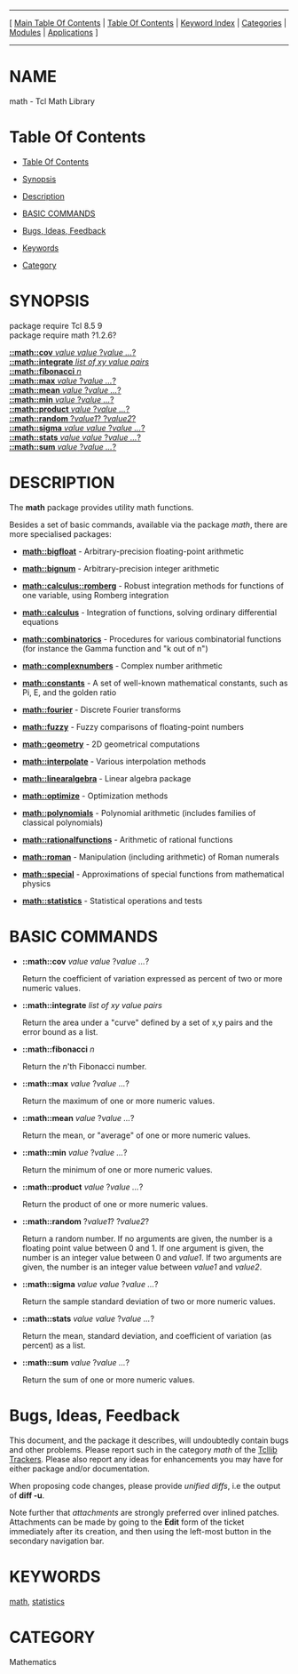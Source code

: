 
[//000000001]: # (math \- Tcl Math Library)
[//000000002]: # (Generated from file 'math\.man' by tcllib/doctools with format 'markdown')
[//000000003]: # (math\(n\) 1\.2\.6 tcllib "Tcl Math Library")

<hr> [ <a href="../../../../toc.md">Main Table Of Contents</a> &#124; <a
href="../../../toc.md">Table Of Contents</a> &#124; <a
href="../../../../index.md">Keyword Index</a> &#124; <a
href="../../../../toc0.md">Categories</a> &#124; <a
href="../../../../toc1.md">Modules</a> &#124; <a
href="../../../../toc2.md">Applications</a> ] <hr>

# NAME

math \- Tcl Math Library

# <a name='toc'></a>Table Of Contents

  - [Table Of Contents](#toc)

  - [Synopsis](#synopsis)

  - [Description](#section1)

  - [BASIC COMMANDS](#section2)

  - [Bugs, Ideas, Feedback](#section3)

  - [Keywords](#keywords)

  - [Category](#category)

# <a name='synopsis'></a>SYNOPSIS

package require Tcl 8\.5 9  
package require math ?1\.2\.6?  

[__::math::cov__ *value* *value* ?*value \.\.\.*?](#1)  
[__::math::integrate__ *list of xy value pairs*](#2)  
[__::math::fibonacci__ *n*](#3)  
[__::math::max__ *value* ?*value \.\.\.*?](#4)  
[__::math::mean__ *value* ?*value \.\.\.*?](#5)  
[__::math::min__ *value* ?*value \.\.\.*?](#6)  
[__::math::product__ *value* ?*value \.\.\.*?](#7)  
[__::math::random__ ?*value1*? ?*value2*?](#8)  
[__::math::sigma__ *value* *value* ?*value \.\.\.*?](#9)  
[__::math::stats__ *value* *value* ?*value \.\.\.*?](#10)  
[__::math::sum__ *value* ?*value \.\.\.*?](#11)  

# <a name='description'></a>DESCRIPTION

The __math__ package provides utility math functions\.

Besides a set of basic commands, available via the package *math*, there are
more specialised packages:

  - __[math::bigfloat](bigfloat\.md)__ \- Arbitrary\-precision
    floating\-point arithmetic

  - __[math::bignum](bignum\.md)__ \- Arbitrary\-precision integer
    arithmetic

  - __[math::calculus::romberg](romberg\.md)__ \- Robust integration
    methods for functions of one variable, using Romberg integration

  - __[math::calculus](calculus\.md)__ \- Integration of functions,
    solving ordinary differential equations

  - __[math::combinatorics](combinatorics\.md)__ \- Procedures for various
    combinatorial functions \(for instance the Gamma function and "k out of n"\)

  - __[math::complexnumbers](qcomplex\.md)__ \- Complex number arithmetic

  - __[math::constants](constants\.md)__ \- A set of well\-known
    mathematical constants, such as Pi, E, and the golden ratio

  - __[math::fourier](fourier\.md)__ \- Discrete Fourier transforms

  - __[math::fuzzy](fuzzy\.md)__ \- Fuzzy comparisons of floating\-point
    numbers

  - __[math::geometry](math\_geometry\.md)__ \- 2D geometrical computations

  - __[math::interpolate](interpolate\.md)__ \- Various interpolation
    methods

  - __[math::linearalgebra](linalg\.md)__ \- Linear algebra package

  - __[math::optimize](optimize\.md)__ \- Optimization methods

  - __[math::polynomials](polynomials\.md)__ \- Polynomial arithmetic
    \(includes families of classical polynomials\)

  - __[math::rationalfunctions](rational\_funcs\.md)__ \- Arithmetic of
    rational functions

  - __[math::roman](roman\.md)__ \- Manipulation \(including arithmetic\) of
    Roman numerals

  - __[math::special](special\.md)__ \- Approximations of special
    functions from mathematical physics

  - __[math::statistics](statistics\.md)__ \- Statistical operations and
    tests

# <a name='section2'></a>BASIC COMMANDS

  - <a name='1'></a>__::math::cov__ *value* *value* ?*value \.\.\.*?

    Return the coefficient of variation expressed as percent of two or more
    numeric values\.

  - <a name='2'></a>__::math::integrate__ *list of xy value pairs*

    Return the area under a "curve" defined by a set of x,y pairs and the error
    bound as a list\.

  - <a name='3'></a>__::math::fibonacci__ *n*

    Return the *n*'th Fibonacci number\.

  - <a name='4'></a>__::math::max__ *value* ?*value \.\.\.*?

    Return the maximum of one or more numeric values\.

  - <a name='5'></a>__::math::mean__ *value* ?*value \.\.\.*?

    Return the mean, or "average" of one or more numeric values\.

  - <a name='6'></a>__::math::min__ *value* ?*value \.\.\.*?

    Return the minimum of one or more numeric values\.

  - <a name='7'></a>__::math::product__ *value* ?*value \.\.\.*?

    Return the product of one or more numeric values\.

  - <a name='8'></a>__::math::random__ ?*value1*? ?*value2*?

    Return a random number\. If no arguments are given, the number is a floating
    point value between 0 and 1\. If one argument is given, the number is an
    integer value between 0 and *value1*\. If two arguments are given, the
    number is an integer value between *value1* and *value2*\.

  - <a name='9'></a>__::math::sigma__ *value* *value* ?*value \.\.\.*?

    Return the sample standard deviation of two or more numeric values\.

  - <a name='10'></a>__::math::stats__ *value* *value* ?*value \.\.\.*?

    Return the mean, standard deviation, and coefficient of variation \(as
    percent\) as a list\.

  - <a name='11'></a>__::math::sum__ *value* ?*value \.\.\.*?

    Return the sum of one or more numeric values\.

# <a name='section3'></a>Bugs, Ideas, Feedback

This document, and the package it describes, will undoubtedly contain bugs and
other problems\. Please report such in the category *math* of the [Tcllib
Trackers](http://core\.tcl\.tk/tcllib/reportlist)\. Please also report any ideas
for enhancements you may have for either package and/or documentation\.

When proposing code changes, please provide *unified diffs*, i\.e the output of
__diff \-u__\.

Note further that *attachments* are strongly preferred over inlined patches\.
Attachments can be made by going to the __Edit__ form of the ticket
immediately after its creation, and then using the left\-most button in the
secondary navigation bar\.

# <a name='keywords'></a>KEYWORDS

[math](\.\./\.\./\.\./\.\./index\.md\#math),
[statistics](\.\./\.\./\.\./\.\./index\.md\#statistics)

# <a name='category'></a>CATEGORY

Mathematics
